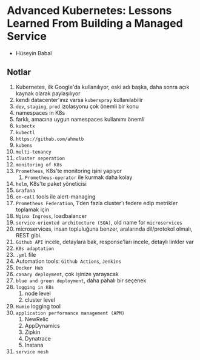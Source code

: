 # Advanced Kubernetes: Lessons Learned From Building a Managed Service

* Hüseyin Babal


## Notlar 

1. Kubernetes, ilk Google'da kullanılıyor, eski adı başka, daha sonra açık kaynak olarak paylaşılıyor
2. kendi datacenter'ınız varsa `kuberspray` kullanılabilir
3. `dev`, `staging`, `prod` izolasyonu çok önemli bir konu
4. namespaces in K8s
5. farklı, amacına uygun namespaces kullanımı önemli
6. `kubectx`
7. `kubectl`
8. `https://github.com/ahmetb`
9. `kubens`
10. `multi-tenancy`
11. `cluster seperation`
12. `monitoring of K8s`
13. `Prometheus`, K8s'te monitoring işini yapıyor
    1. `Prometheus-operator` ile kurmak daha kolay
14. `helm`, K8s'te paket yöneticisi
15. `Grafana`
16. `on-call` tools ile alert-managing
17. `Prometheus Federation`, 1'den fazla cluster'ı federe edip metrikler toplamak için
18. `Nginx Ingress`, loadbalancer
19. `service-oriented architecture (SOA)`, old name for `microservices`
20. microservices, insan topluluğuna benzer, aralarında dil/protokol olmalı, REST gibi.
21. `Github API` incele, detaylara bak, response'ları incele, detaylı linkler var
22. `K8s adaptation`
23. `.yml` file
24. Automation tools: `Github Actions`, `Jenkins`
25. `Docker Hub`
26. `canary deployment`, çok işinize yarayacak
27. `blue and green deployment`, daha pahalı bir seçenek
28. `logging in K8s`
    1. node level
    2. cluster level
29. `Humio` logging tool
30. `application performance management (APM)`
    1. NewRelic
    2. AppDynamics
    3. Zipkin
    4. Dynatrace
    5. Instana
31. `service mesh`